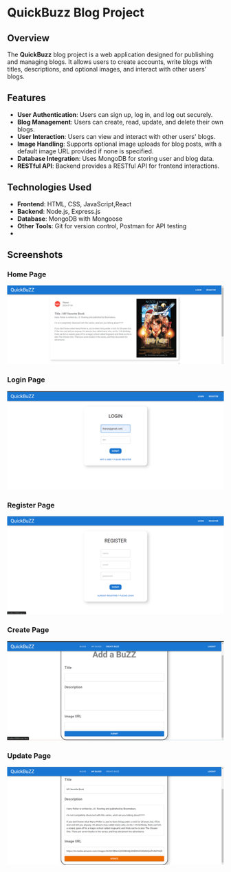 # QuickBuzz Blog Project

## Overview

The **QuickBuzz** blog project is a web application designed for publishing and managing blogs. It allows users to create accounts, write blogs with titles, descriptions, and optional images, and interact with other users' blogs.

## Features

- **User Authentication**: Users can sign up, log in, and log out securely.
- **Blog Management**: Users can create, read, update, and delete their own blogs.
- **User Interaction**: Users can view and interact with other users' blogs.
- **Image Handling**: Supports optional image uploads for blog posts, with a default image URL provided if none is specified.
- **Database Integration**: Uses MongoDB for storing user and blog data.
- **RESTful API**: Backend provides a RESTful API for frontend interactions.

## Technologies Used

- **Frontend**: HTML, CSS, JavaScript,React
- **Backend**: Node.js, Express.js
- **Database**: MongoDB with Mongoose
- **Other Tools**: Git for version control, Postman for API testing
- 
## Screenshots

### Home Page
![Home Page](Home.png)

### Login Page
![Login Page](login.png)

### Register Page
![Register Page](register.png)

### Create Page
![Create Page](createblog.png) 

### Update Page
![Update Page](updateblog.png)



